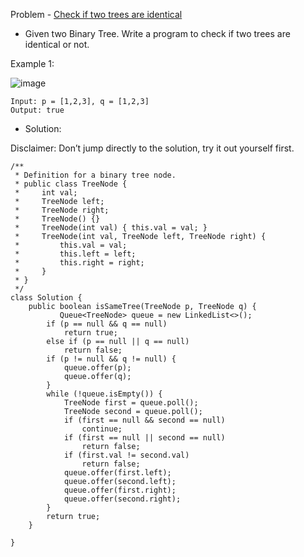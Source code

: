 Problem - [Check if two trees are identical](https://leetcode.com/problems/same-tree/)

- Given two Binary Tree. Write a program to check if two trees are identical or not.

Example 1:

![image](https://user-images.githubusercontent.com/101946115/213905115-f6e00e83-fe94-4ad6-bf3c-5c24a67fac82.png)

    Input: p = [1,2,3], q = [1,2,3]
    Output: true
    
- Solution:

Disclaimer: Don’t jump directly to the solution, try it out yourself first.

```
/**
 * Definition for a binary tree node.
 * public class TreeNode {
 *     int val;
 *     TreeNode left;
 *     TreeNode right;
 *     TreeNode() {}
 *     TreeNode(int val) { this.val = val; }
 *     TreeNode(int val, TreeNode left, TreeNode right) {
 *         this.val = val;
 *         this.left = left;
 *         this.right = right;
 *     }
 * }
 */
class Solution {
    public boolean isSameTree(TreeNode p, TreeNode q) {
           Queue<TreeNode> queue = new LinkedList<>();
        if (p == null && q == null)
            return true;
        else if (p == null || q == null)
            return false;
        if (p != null && q != null) {
            queue.offer(p);
            queue.offer(q);
        }
        while (!queue.isEmpty()) {
            TreeNode first = queue.poll();
            TreeNode second = queue.poll();
            if (first == null && second == null)
                continue;
            if (first == null || second == null)
                return false;
            if (first.val != second.val)
                return false;
            queue.offer(first.left);
            queue.offer(second.left);
            queue.offer(first.right);
            queue.offer(second.right);
        }
        return true;
    }
    
}
```
